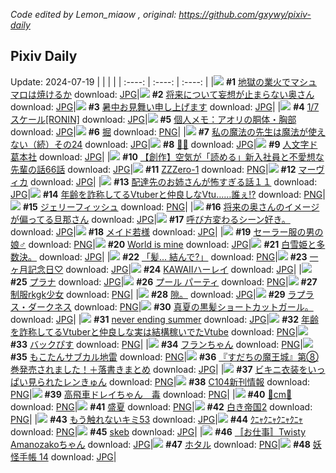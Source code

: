 *Code edited by Lemon_miaow , original: https://github.com/gxywy/pixiv-daily*
## Pixiv Daily 
Update: 2024-07-19
|      |      |      |
| :----: | :----: | :----: |
|![](https://pximg.lemonmiaow.xyz/c/240x480/img-master/img/2024/07/17/21/23/38/120619703_p0_master1200.jpg) **#1** [地獄の業火でマシュマロは焼けるか](https://www.pixiv.net/artworks/120619703) download: [JPG](https://pximg.lemonmiaow.xyz/img-original/img/2024/07/17/21/23/38/120619703_p0.jpg)|![](https://pximg.lemonmiaow.xyz/c/240x480/img-master/img/2024/07/17/00/01/06/120598064_p0_master1200.jpg) **#2** [将来について妄想が止まらない奥さん](https://www.pixiv.net/artworks/120598064) download: [JPG](https://pximg.lemonmiaow.xyz/img-original/img/2024/07/17/00/01/06/120598064_p0.jpg)|![](https://pximg.lemonmiaow.xyz/c/240x480/img-master/img/2024/07/17/00/00/40/120597983_p0_master1200.jpg) **#3** [暑中お見舞い申し上げます](https://www.pixiv.net/artworks/120597983) download: [JPG](https://pximg.lemonmiaow.xyz/img-original/img/2024/07/17/00/00/40/120597983_p0.jpg)|
|![](https://pximg.lemonmiaow.xyz/c/240x480/img-master/img/2024/07/17/04/24/28/120602991_p0_master1200.jpg) **#4** [1/7スケール[RONIN]](https://www.pixiv.net/artworks/120602991) download: [JPG](https://pximg.lemonmiaow.xyz/img-original/img/2024/07/17/04/24/28/120602991_p0.jpg)|![](https://pximg.lemonmiaow.xyz/c/240x480/img-master/img/2024/07/18/06/00/10/120630717_p0_master1200.jpg) **#5** [個人メモ：アオリの胴体・胸部](https://www.pixiv.net/artworks/120630717) download: [JPG](https://pximg.lemonmiaow.xyz/img-original/img/2024/07/18/06/00/10/120630717_p0.jpg)|![](https://pximg.lemonmiaow.xyz/c/240x480/img-master/img/2024/07/17/00/03/24/120598264_p0_master1200.jpg) **#6** [掘](https://www.pixiv.net/artworks/120598264) download: [PNG](https://pximg.lemonmiaow.xyz/img-original/img/2024/07/17/00/03/24/120598264_p0.png)|
|![](https://pximg.lemonmiaow.xyz/c/240x480/img-master/img/2024/07/17/00/01/50/120598147_p0_master1200.jpg) **#7** [私の魔法の先生は魔法が使えない（続）その24](https://www.pixiv.net/artworks/120598147) download: [JPG](https://pximg.lemonmiaow.xyz/img-original/img/2024/07/17/00/01/50/120598147_p0.jpg)|![](https://pximg.lemonmiaow.xyz/c/240x480/img-master/img/2024/07/17/00/00/43/120597998_p0_master1200.jpg) **#8** [😵‍💫](https://www.pixiv.net/artworks/120597998) download: [JPG](https://pximg.lemonmiaow.xyz/img-original/img/2024/07/17/00/00/43/120597998_p0.jpg)|![](https://pximg.lemonmiaow.xyz/c/240x480/img-master/img/2024/07/17/00/10/48/120598552_p0_master1200.jpg) **#9** [人文字ド葛本社](https://www.pixiv.net/artworks/120598552) download: [JPG](https://pximg.lemonmiaow.xyz/img-original/img/2024/07/17/00/10/48/120598552_p0.jpg)|
|![](https://pximg.lemonmiaow.xyz/c/240x480/img-master/img/2024/07/18/18/07/12/120641272_p0_master1200.jpg) **#10** [【創作】空気が「読める」新入社員と不愛想な先輩の話66話](https://www.pixiv.net/artworks/120641272) download: [JPG](https://pximg.lemonmiaow.xyz/img-original/img/2024/07/18/18/07/12/120641272_p0.jpg)|![](https://pximg.lemonmiaow.xyz/c/240x480/img-master/img/2024/07/17/19/20/16/120616171_p0_master1200.jpg) **#11** [ZZZero-1](https://www.pixiv.net/artworks/120616171) download: [PNG](https://pximg.lemonmiaow.xyz/img-original/img/2024/07/17/19/20/16/120616171_p0.png)|![](https://pximg.lemonmiaow.xyz/c/240x480/img-master/img/2024/07/18/00/00/22/120624749_p0_master1200.jpg) **#12** [マーヴィカ](https://www.pixiv.net/artworks/120624749) download: [JPG](https://pximg.lemonmiaow.xyz/img-original/img/2024/07/18/00/00/22/120624749_p0.jpg)|
|![](https://pximg.lemonmiaow.xyz/c/240x480/img-master/img/2024/07/18/12/00/36/120635204_p0_master1200.jpg) **#13** [配達先のお姉さんが怖すぎる話１１](https://www.pixiv.net/artworks/120635204) download: [JPG](https://pximg.lemonmiaow.xyz/img-original/img/2024/07/18/12/00/36/120635204_p0.jpg)|![](https://pximg.lemonmiaow.xyz/c/240x480/img-master/img/2024/07/17/21/10/58/120619317_p0_master1200.jpg) **#14** [年齢を詐称してるVtuberと仲良しなVtu……誰ぇ!?](https://www.pixiv.net/artworks/120619317) download: [PNG](https://pximg.lemonmiaow.xyz/img-original/img/2024/07/17/21/10/58/120619317_p0.png)|![](https://pximg.lemonmiaow.xyz/c/240x480/img-master/img/2024/07/18/20/30/05/120644799_p0_master1200.jpg) **#15** [ジェリーフィッシュ](https://www.pixiv.net/artworks/120644799) download: [PNG](https://pximg.lemonmiaow.xyz/img-original/img/2024/07/18/20/30/05/120644799_p0.png)|
|![](https://pximg.lemonmiaow.xyz/c/240x480/img-master/img/2024/07/18/00/28/02/120625211_p0_master1200.jpg) **#16** [将来の奥さんのイメージが偏ってる旦那さん](https://www.pixiv.net/artworks/120625211) download: [JPG](https://pximg.lemonmiaow.xyz/img-original/img/2024/07/18/00/28/02/120625211_p0.jpg)|![](https://pximg.lemonmiaow.xyz/c/240x480/img-master/img/2024/07/18/06/48/21/120631090_p0_master1200.jpg) **#17** [呼び方変わるシーン好き。](https://www.pixiv.net/artworks/120631090) download: [JPG](https://pximg.lemonmiaow.xyz/img-original/img/2024/07/18/06/48/21/120631090_p0.jpg)|![](https://pximg.lemonmiaow.xyz/c/240x480/img-master/img/2024/07/17/00/22/38/120598936_p0_master1200.jpg) **#18** [メイド若様](https://www.pixiv.net/artworks/120598936) download: [JPG](https://pximg.lemonmiaow.xyz/img-original/img/2024/07/17/00/22/38/120598936_p0.jpg)|
|![](https://pximg.lemonmiaow.xyz/c/240x480/img-master/img/2024/07/18/11/54/20/120635002_p0_master1200.jpg) **#19** [セーラー服の男の娘♂](https://www.pixiv.net/artworks/120635002) download: [PNG](https://pximg.lemonmiaow.xyz/img-original/img/2024/07/18/11/54/20/120635002_p0.png)|![](https://pximg.lemonmiaow.xyz/c/240x480/img-master/img/2024/07/17/00/30/07/120599158_p0_master1200.jpg) **#20** [World is mine](https://www.pixiv.net/artworks/120599158) download: [JPG](https://pximg.lemonmiaow.xyz/img-original/img/2024/07/17/00/30/07/120599158_p0.jpg)|![](https://pximg.lemonmiaow.xyz/c/240x480/img-master/img/2024/07/17/22/35/45/120622043_p0_master1200.jpg) **#21** [白雪姫と多数決。](https://www.pixiv.net/artworks/120622043) download: [JPG](https://pximg.lemonmiaow.xyz/img-original/img/2024/07/17/22/35/45/120622043_p0.jpg)|
|![](https://pximg.lemonmiaow.xyz/c/240x480/img-master/img/2024/07/17/00/00/17/120597886_p0_master1200.jpg) **#22** [「髪... 結んで?」](https://www.pixiv.net/artworks/120597886) download: [PNG](https://pximg.lemonmiaow.xyz/img-original/img/2024/07/17/00/00/17/120597886_p0.png)|![](https://pximg.lemonmiaow.xyz/c/240x480/img-master/img/2024/07/18/00/00/44/120624840_p0_master1200.jpg) **#23** [一ヶ月記念日♡](https://www.pixiv.net/artworks/120624840) download: [JPG](https://pximg.lemonmiaow.xyz/img-original/img/2024/07/18/00/00/44/120624840_p0.jpg)|![](https://pximg.lemonmiaow.xyz/c/240x480/img-master/img/2024/07/17/03/02/54/120602067_p0_master1200.jpg) **#24** [KAWAIIハーレイ](https://www.pixiv.net/artworks/120602067) download: [JPG](https://pximg.lemonmiaow.xyz/img-original/img/2024/07/17/03/02/54/120602067_p0.jpg)|
|![](https://pximg.lemonmiaow.xyz/c/240x480/img-master/img/2024/07/18/00/00/24/120624756_p0_master1200.jpg) **#25** [プラナ](https://www.pixiv.net/artworks/120624756) download: [JPG](https://pximg.lemonmiaow.xyz/img-original/img/2024/07/18/00/00/24/120624756_p0.jpg)|![](https://pximg.lemonmiaow.xyz/c/240x480/img-master/img/2024/07/17/00/00/39/120597978_p0_master1200.jpg) **#26** [プール パーティ](https://www.pixiv.net/artworks/120597978) download: [PNG](https://pximg.lemonmiaow.xyz/img-original/img/2024/07/17/00/00/39/120597978_p0.png)|![](https://pximg.lemonmiaow.xyz/c/240x480/img-master/img/2024/07/17/00/05/19/120598349_p0_master1200.jpg) **#27** [制服rkgk少女](https://www.pixiv.net/artworks/120598349) download: [PNG](https://pximg.lemonmiaow.xyz/img-original/img/2024/07/17/00/05/19/120598349_p0.png)|
|![](https://pximg.lemonmiaow.xyz/c/240x480/img-master/img/2024/07/17/03/24/34/120601252_p0_master1200.jpg) **#28** [隙。](https://www.pixiv.net/artworks/120601252) download: [JPG](https://pximg.lemonmiaow.xyz/img-original/img/2024/07/17/03/24/34/120601252_p0.jpg)|![](https://pximg.lemonmiaow.xyz/c/240x480/img-master/img/2024/07/17/00/00/31/120597942_p0_master1200.jpg) **#29** [ラプラス・ダークネス](https://www.pixiv.net/artworks/120597942) download: [PNG](https://pximg.lemonmiaow.xyz/img-original/img/2024/07/17/00/00/31/120597942_p0.png)|![](https://pximg.lemonmiaow.xyz/c/240x480/img-master/img/2024/07/17/18/55/40/120615475_p0_master1200.jpg) **#30** [真夏の黒髪ショートカットガール。](https://www.pixiv.net/artworks/120615475) download: [JPG](https://pximg.lemonmiaow.xyz/img-original/img/2024/07/17/18/55/40/120615475_p0.jpg)|
|![](https://pximg.lemonmiaow.xyz/c/240x480/img-master/img/2024/07/17/00/00/18/120597890_p0_master1200.jpg) **#31** [never ending summer](https://www.pixiv.net/artworks/120597890) download: [JPG](https://pximg.lemonmiaow.xyz/img-original/img/2024/07/17/00/00/18/120597890_p0.jpg)|![](https://pximg.lemonmiaow.xyz/c/240x480/img-master/img/2024/07/18/21/03/16/120645777_p0_master1200.jpg) **#32** [年齢を詐称してるVtuberと仲良しな実は結構稼いでたVtube](https://www.pixiv.net/artworks/120645777) download: [PNG](https://pximg.lemonmiaow.xyz/img-original/img/2024/07/18/21/03/16/120645777_p0.png)|![](https://pximg.lemonmiaow.xyz/c/240x480/img-master/img/2024/07/18/12/10/24/120635362_p0_master1200.jpg) **#33** [バックぴす](https://www.pixiv.net/artworks/120635362) download: [PNG](https://pximg.lemonmiaow.xyz/img-original/img/2024/07/18/12/10/24/120635362_p0.png)|
|![](https://pximg.lemonmiaow.xyz/c/240x480/img-master/img/2024/07/18/00/02/01/120624971_p0_master1200.jpg) **#34** [フランちゃん](https://www.pixiv.net/artworks/120624971) download: [PNG](https://pximg.lemonmiaow.xyz/img-original/img/2024/07/18/00/02/01/120624971_p0.png)|![](https://pximg.lemonmiaow.xyz/c/240x480/img-master/img/2024/07/17/00/00/19/120597893_p0_master1200.jpg) **#35** [もこたんサブカル地雷](https://www.pixiv.net/artworks/120597893) download: [PNG](https://pximg.lemonmiaow.xyz/img-original/img/2024/07/17/00/00/19/120597893_p0.png)|![](https://pximg.lemonmiaow.xyz/c/240x480/img-master/img/2024/07/18/00/03/16/120625056_p0_master1200.jpg) **#36** [『すだちの魔王城』第⑧巻発売されました！＋落書きまとめ](https://www.pixiv.net/artworks/120625056) download: [JPG](https://pximg.lemonmiaow.xyz/img-original/img/2024/07/18/00/03/16/120625056_p0.jpg)|
|![](https://pximg.lemonmiaow.xyz/c/240x480/img-master/img/2024/07/17/06/03/53/120603887_p0_master1200.jpg) **#37** [ビキニ衣装をいっぱい見られたレンきゅん](https://www.pixiv.net/artworks/120603887) download: [PNG](https://pximg.lemonmiaow.xyz/img-original/img/2024/07/17/06/03/53/120603887_p0.png)|![](https://pximg.lemonmiaow.xyz/c/240x480/img-master/img/2024/07/17/02/08/40/120601307_p0_master1200.jpg) **#38** [C104新刊情報](https://www.pixiv.net/artworks/120601307) download: [PNG](https://pximg.lemonmiaow.xyz/img-original/img/2024/07/17/02/08/40/120601307_p0.png)|![](https://pximg.lemonmiaow.xyz/c/240x480/img-master/img/2024/07/18/09/11/00/120632866_p0_master1200.jpg) **#39** [高飛車ドレイちゃん　毒](https://www.pixiv.net/artworks/120632866) download: [PNG](https://pximg.lemonmiaow.xyz/img-original/img/2024/07/18/09/11/00/120632866_p0.png)|
|![](https://pximg.lemonmiaow.xyz/c/240x480/img-master/img/2024/07/17/20/47/35/120618563_p0_master1200.jpg) **#40** [🦋cm🦋](https://www.pixiv.net/artworks/120618563) download: [PNG](https://pximg.lemonmiaow.xyz/img-original/img/2024/07/17/20/47/35/120618563_p0.png)|![](https://pximg.lemonmiaow.xyz/c/240x480/img-master/img/2024/07/17/12/19/52/120608508_p0_master1200.jpg) **#41** [盛夏](https://www.pixiv.net/artworks/120608508) download: [PNG](https://pximg.lemonmiaow.xyz/img-original/img/2024/07/17/12/19/52/120608508_p0.png)|![](https://pximg.lemonmiaow.xyz/c/240x480/img-master/img/2024/07/17/16/45/25/120612630_p0_master1200.jpg) **#42** [白き帝国2](https://www.pixiv.net/artworks/120612630) download: [PNG](https://pximg.lemonmiaow.xyz/img-original/img/2024/07/17/16/45/25/120612630_p0.png)|
|![](https://pximg.lemonmiaow.xyz/c/240x480/img-master/img/2024/07/18/22/10/08/120647906_p0_master1200.jpg) **#43** [もう触れないキミ53](https://www.pixiv.net/artworks/120647906) download: [JPG](https://pximg.lemonmiaow.xyz/img-original/img/2024/07/18/22/10/08/120647906_p0.jpg)|![](https://pximg.lemonmiaow.xyz/c/240x480/img-master/img/2024/07/18/23/46/02/120650909_master1200.jpg) **#44** [ｸﾆｬｸﾆｬｸﾆｬｸﾆｬ](https://www.pixiv.net/artworks/120650909) download: [PNG](https://pximg.lemonmiaow.xyz/img-original/img/2024/07/18/23/46/02/120650909.png)|![](https://pximg.lemonmiaow.xyz/c/240x480/img-master/img/2024/07/17/17/02/03/120612986_p0_master1200.jpg) **#45** [skeb](https://www.pixiv.net/artworks/120612986) download: [JPG](https://pximg.lemonmiaow.xyz/img-original/img/2024/07/17/17/02/03/120612986_p0.jpg)|
|![](https://pximg.lemonmiaow.xyz/c/240x480/img-master/img/2024/07/18/03/09/54/120628989_p0_master1200.jpg) **#46** [〚お仕事〛Twisty Amanozakoちゃん](https://www.pixiv.net/artworks/120628989) download: [JPG](https://pximg.lemonmiaow.xyz/img-original/img/2024/07/18/03/09/54/120628989_p0.jpg)|![](https://pximg.lemonmiaow.xyz/c/240x480/img-master/img/2024/07/17/04/47/16/120603189_p0_master1200.jpg) **#47** [ホタル](https://www.pixiv.net/artworks/120603189) download: [PNG](https://pximg.lemonmiaow.xyz/img-original/img/2024/07/17/04/47/16/120603189_p0.png)|![](https://pximg.lemonmiaow.xyz/c/240x480/img-master/img/2024/07/17/00/46/14/120599595_p0_master1200.jpg) **#48** [妖怪手帳 14](https://www.pixiv.net/artworks/120599595) download: [JPG](https://pximg.lemonmiaow.xyz/img-original/img/2024/07/17/00/46/14/120599595_p0.jpg)|
